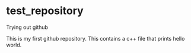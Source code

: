 # test_repository
Trying out github

This is my first github repository.
This contains a c++ file that prints hello world.
